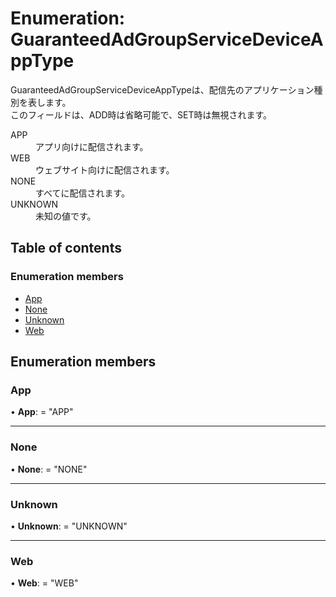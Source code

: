 # Enumeration: GuaranteedAdGroupServiceDeviceAppType


<div lang=\"ja\"> GuaranteedAdGroupServiceDeviceAppTypeは、配信先のアプリケーション種別を表します。<br> このフィールドは、ADD時は省略可能で、SET時は無視されます。 </div>  <dl class=term>   <dt class=\"term__item\">APP</dt>   <dd class=\"term__desc\"><span lang=\"ja\">アプリ向けに配信されます。</span></dd>   <dt class=\"term__item\">WEB</dt>   <dd class=\"term__desc\"><span lang=\"ja\">ウェブサイト向けに配信されます。</span></dd>   <dt class=\"term__item\">NONE</dt>   <dd class=\"term__desc\"><span lang=\"ja\">すべてに配信されます。</span></dd>   <dt class=\"term__item\">UNKNOWN</dt>   <dd class=\"term__desc\"><span lang=\"ja\">未知の値です。</span></dd> </dl>

## Table of contents

### Enumeration members

- [App](guaranteedadgroupservicedeviceapptype.md#app)
- [None](guaranteedadgroupservicedeviceapptype.md#none)
- [Unknown](guaranteedadgroupservicedeviceapptype.md#unknown)
- [Web](guaranteedadgroupservicedeviceapptype.md#web)

## Enumeration members

### App

• **App**: = "APP"

___

### None

• **None**: = "NONE"

___

### Unknown

• **Unknown**: = "UNKNOWN"

___

### Web

• **Web**: = "WEB"
